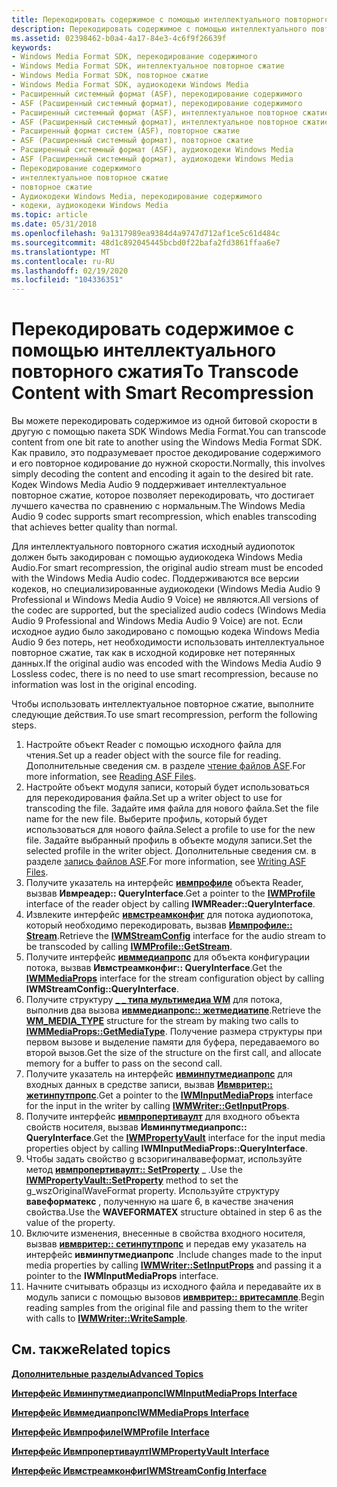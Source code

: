 ```yaml
---
title: Перекодировать содержимое с помощью интеллектуального повторного сжатия
description: Перекодировать содержимое с помощью интеллектуального повторного сжатия
ms.assetid: 02398462-b0a4-4a17-84e3-4c6f9f26639f
keywords:
- Windows Media Format SDK, перекодирование содержимого
- Windows Media Format SDK, интеллектуальное повторное сжатие
- Windows Media Format SDK, повторное сжатие
- Windows Media Format SDK, аудиокодеки Windows Media
- Расширенный системный формат (ASF), перекодирование содержимого
- ASF (Расширенный системный формат), перекодирование содержимого
- Расширенный системный формат (ASF), интеллектуальное повторное сжатие
- ASF (Расширенный системный формат), интеллектуальное повторное сжатие
- Расширенный формат систем (ASF), повторное сжатие
- ASF (Расширенный системный формат), повторное сжатие
- Расширенный системный формат (ASF), аудиокодеки Windows Media
- ASF (Расширенный системный формат), аудиокодеки Windows Media
- Перекодирование содержимого
- интеллектуальное повторное сжатие
- повторное сжатие
- Аудиокодеки Windows Media, перекодирование содержимого
- кодеки, аудиокодеки Windows Media
ms.topic: article
ms.date: 05/31/2018
ms.openlocfilehash: 9a1317989ea9384d4a9747d712af1ce5c61d484c
ms.sourcegitcommit: 48d1c892045445bcbd0f22bafa2fd3861ffaa6e7
ms.translationtype: MT
ms.contentlocale: ru-RU
ms.lasthandoff: 02/19/2020
ms.locfileid: "104336351"
---
```

# <a name="to-transcode-content-with-smart-recompression"></a><span data-ttu-id="966bb-120">Перекодировать содержимое с помощью интеллектуального повторного сжатия</span><span class="sxs-lookup"><span data-stu-id="966bb-120">To Transcode Content with Smart Recompression</span></span>

<span data-ttu-id="966bb-121">Вы можете перекодировать содержимое из одной битовой скорости в другую с помощью пакета SDK Windows Media Format.</span><span class="sxs-lookup"><span data-stu-id="966bb-121">You can transcode content from one bit rate to another using the Windows Media Format SDK.</span></span> <span data-ttu-id="966bb-122">Как правило, это подразумевает простое декодирование содержимого и его повторное кодирование до нужной скорости.</span><span class="sxs-lookup"><span data-stu-id="966bb-122">Normally, this involves simply decoding the content and encoding it again to the desired bit rate.</span></span> <span data-ttu-id="966bb-123">Кодек Windows Media Audio 9 поддерживает интеллектуальное повторное сжатие, которое позволяет перекодировать, что достигает лучшего качества по сравнению с нормальным.</span><span class="sxs-lookup"><span data-stu-id="966bb-123">The Windows Media Audio 9 codec supports smart recompression, which enables transcoding that achieves better quality than normal.</span></span>

<span data-ttu-id="966bb-124">Для интеллектуального повторного сжатия исходный аудиопоток должен быть закодирован с помощью аудиокодека Windows Media Audio.</span><span class="sxs-lookup"><span data-stu-id="966bb-124">For smart recompression, the original audio stream must be encoded with the Windows Media Audio codec.</span></span> <span data-ttu-id="966bb-125">Поддерживаются все версии кодеков, но специализированные аудиокодеки (Windows Media Audio 9 Professional и Windows Media Audio 9 Voice) не являются.</span><span class="sxs-lookup"><span data-stu-id="966bb-125">All versions of the codec are supported, but the specialized audio codecs (Windows Media Audio 9 Professional and Windows Media Audio 9 Voice) are not.</span></span> <span data-ttu-id="966bb-126">Если исходное аудио было закодировано с помощью кодека Windows Media Audio 9 без потерь, нет необходимости использовать интеллектуальное повторное сжатие, так как в исходной кодировке нет потерянных данных.</span><span class="sxs-lookup"><span data-stu-id="966bb-126">If the original audio was encoded with the Windows Media Audio 9 Lossless codec, there is no need to use smart recompression, because no information was lost in the original encoding.</span></span>

<span data-ttu-id="966bb-127">Чтобы использовать интеллектуальное повторное сжатие, выполните следующие действия.</span><span class="sxs-lookup"><span data-stu-id="966bb-127">To use smart recompression, perform the following steps.</span></span>

1.  <span data-ttu-id="966bb-128">Настройте объект Reader с помощью исходного файла для чтения.</span><span class="sxs-lookup"><span data-stu-id="966bb-128">Set up a reader object with the source file for reading.</span></span> <span data-ttu-id="966bb-129">Дополнительные сведения см. в разделе [чтение файлов ASF](reading-asf-files.md).</span><span class="sxs-lookup"><span data-stu-id="966bb-129">For more information, see [Reading ASF Files](reading-asf-files.md).</span></span>
2.  <span data-ttu-id="966bb-130">Настройте объект модуля записи, который будет использоваться для перекодирования файла.</span><span class="sxs-lookup"><span data-stu-id="966bb-130">Set up a writer object to use for transcoding the file.</span></span> <span data-ttu-id="966bb-131">Задайте имя файла для нового файла.</span><span class="sxs-lookup"><span data-stu-id="966bb-131">Set the file name for the new file.</span></span> <span data-ttu-id="966bb-132">Выберите профиль, который будет использоваться для нового файла.</span><span class="sxs-lookup"><span data-stu-id="966bb-132">Select a profile to use for the new file.</span></span> <span data-ttu-id="966bb-133">Задайте выбранный профиль в объекте модуля записи.</span><span class="sxs-lookup"><span data-stu-id="966bb-133">Set the selected profile in the writer object.</span></span> <span data-ttu-id="966bb-134">Дополнительные сведения см. в разделе [запись файлов ASF](writing-asf-files.md).</span><span class="sxs-lookup"><span data-stu-id="966bb-134">For more information, see [Writing ASF Files](writing-asf-files.md).</span></span>
3.  <span data-ttu-id="966bb-135">Получите указатель на интерфейс [**ивмпрофиле**](iwmprofile.md) объекта Reader, вызвав **Ивмреадер:: QueryInterface**.</span><span class="sxs-lookup"><span data-stu-id="966bb-135">Get a pointer to the [**IWMProfile**](iwmprofile.md) interface of the reader object by calling **IWMReader::QueryInterface**.</span></span>
4.  <span data-ttu-id="966bb-136">Извлеките интерфейс [**ивмстреамконфиг**](/previous-versions/windows/desktop/api/wmsdkidl/nn-wmsdkidl-iwmstreamconfig) для потока аудиопотока, который необходимо перекодировать, вызвав [**Ивмпрофиле:: Stream**](/previous-versions/windows/desktop/api/Wmsdkidl/nf-wmsdkidl-iwmprofile-getstream).</span><span class="sxs-lookup"><span data-stu-id="966bb-136">Retrieve the [**IWMStreamConfig**](/previous-versions/windows/desktop/api/wmsdkidl/nn-wmsdkidl-iwmstreamconfig) interface for the audio stream to be transcoded by calling [**IWMProfile::GetStream**](/previous-versions/windows/desktop/api/Wmsdkidl/nf-wmsdkidl-iwmprofile-getstream).</span></span>
5.  <span data-ttu-id="966bb-137">Получите интерфейс [**ивммедиапропс**](/previous-versions/windows/desktop/api/wmsdkidl/nn-wmsdkidl-iwmmediaprops) для объекта конфигурации потока, вызвав **Ивмстреамконфиг:: QueryInterface**.</span><span class="sxs-lookup"><span data-stu-id="966bb-137">Get the [**IWMMediaProps**](/previous-versions/windows/desktop/api/wmsdkidl/nn-wmsdkidl-iwmmediaprops) interface for the stream configuration object by calling **IWMStreamConfig::QueryInterface**.</span></span>
6.  <span data-ttu-id="966bb-138">Получите структуру [**\_ \_ типа мультимедиа WM**](/previous-versions/windows/desktop/api/wmsdkidl/ns-wmsdkidl-wm_media_type) для потока, выполнив два вызова [**ивммедиапропс:: жетмедиатипе**](/previous-versions/windows/desktop/api/Wmsdkidl/nf-wmsdkidl-iwmmediaprops-getmediatype).</span><span class="sxs-lookup"><span data-stu-id="966bb-138">Retrieve the [**WM\_MEDIA\_TYPE**](/previous-versions/windows/desktop/api/wmsdkidl/ns-wmsdkidl-wm_media_type) structure for the stream by making two calls to [**IWMMediaProps::GetMediaType**](/previous-versions/windows/desktop/api/Wmsdkidl/nf-wmsdkidl-iwmmediaprops-getmediatype).</span></span> <span data-ttu-id="966bb-139">Получение размера структуры при первом вызове и выделение памяти для буфера, передаваемого во второй вызов.</span><span class="sxs-lookup"><span data-stu-id="966bb-139">Get the size of the structure on the first call, and allocate memory for a buffer to pass on the second call.</span></span>
7.  <span data-ttu-id="966bb-140">Получите указатель на интерфейс [**ивминпутмедиапропс**](/previous-versions/windows/desktop/api/wmsdkidl/nn-wmsdkidl-iwminputmediaprops) для входных данных в средстве записи, вызвав [**Ивмвритер:: жетинпутпропс**](/previous-versions/windows/desktop/api/Wmsdkidl/nf-wmsdkidl-iwmwriter-getinputprops).</span><span class="sxs-lookup"><span data-stu-id="966bb-140">Get a pointer to the [**IWMInputMediaProps**](/previous-versions/windows/desktop/api/wmsdkidl/nn-wmsdkidl-iwminputmediaprops) interface for the input in the writer by calling [**IWMWriter::GetInputProps**](/previous-versions/windows/desktop/api/Wmsdkidl/nf-wmsdkidl-iwmwriter-getinputprops).</span></span>
8.  <span data-ttu-id="966bb-141">Получите интерфейс [**ивмпропертиваулт**](/previous-versions/windows/desktop/api/wmsdkidl/nn-wmsdkidl-iwmpropertyvault) для входного объекта свойств носителя, вызвав **Ивминпутмедиапропс:: QueryInterface**.</span><span class="sxs-lookup"><span data-stu-id="966bb-141">Get the [**IWMPropertyVault**](/previous-versions/windows/desktop/api/wmsdkidl/nn-wmsdkidl-iwmpropertyvault) interface for the input media properties object by calling **IWMInputMediaProps::QueryInterface**.</span></span>
9.  <span data-ttu-id="966bb-142">Чтобы задать свойство g всзоригиналвавеформат, используйте метод [**ивмпропертиваулт:: SetProperty**](/previous-versions/windows/desktop/api/Wmsdkidl/nf-wmsdkidl-iwmpropertyvault-setproperty) \_ .</span><span class="sxs-lookup"><span data-stu-id="966bb-142">Use the [**IWMPropertyVault::SetProperty**](/previous-versions/windows/desktop/api/Wmsdkidl/nf-wmsdkidl-iwmpropertyvault-setproperty) method to set the g\_wszOriginalWaveFormat property.</span></span> <span data-ttu-id="966bb-143">Используйте структуру **вавеформатекс** , полученную на шаге 6, в качестве значения свойства.</span><span class="sxs-lookup"><span data-stu-id="966bb-143">Use the **WAVEFORMATEX** structure obtained in step 6 as the value of the property.</span></span>
10. <span data-ttu-id="966bb-144">Включите изменения, внесенные в свойства входного носителя, вызвав [**ивмвритер:: сетинпутпропс**](/previous-versions/windows/desktop/api/Wmsdkidl/nf-wmsdkidl-iwmwriter-setinputprops) и передав ему указатель на интерфейс **ивминпутмедиапропс** .</span><span class="sxs-lookup"><span data-stu-id="966bb-144">Include changes made to the input media properties by calling [**IWMWriter::SetInputProps**](/previous-versions/windows/desktop/api/Wmsdkidl/nf-wmsdkidl-iwmwriter-setinputprops) and passing it a pointer to the **IWMInputMediaProps** interface.</span></span>
11. <span data-ttu-id="966bb-145">Начните считывать образцы из исходного файла и передавайте их в модуль записи с помощью вызовов [**ивмвритер:: вритесампле**](/previous-versions/windows/desktop/api/Wmsdkidl/nf-wmsdkidl-iwmwriter-writesample).</span><span class="sxs-lookup"><span data-stu-id="966bb-145">Begin reading samples from the original file and passing them to the writer with calls to [**IWMWriter::WriteSample**](/previous-versions/windows/desktop/api/Wmsdkidl/nf-wmsdkidl-iwmwriter-writesample).</span></span>

## <a name="related-topics"></a><span data-ttu-id="966bb-146">См. также</span><span class="sxs-lookup"><span data-stu-id="966bb-146">Related topics</span></span>

<dl> <dt>

[<span data-ttu-id="966bb-147">**Дополнительные разделы**</span><span class="sxs-lookup"><span data-stu-id="966bb-147">**Advanced Topics**</span></span>](advanced-topics.md)
</dt> <dt>

[<span data-ttu-id="966bb-148">**Интерфейс Ивминпутмедиапропс**</span><span class="sxs-lookup"><span data-stu-id="966bb-148">**IWMInputMediaProps Interface**</span></span>](/previous-versions/windows/desktop/api/wmsdkidl/nn-wmsdkidl-iwminputmediaprops)
</dt> <dt>

[<span data-ttu-id="966bb-149">**Интерфейс Ивммедиапропс**</span><span class="sxs-lookup"><span data-stu-id="966bb-149">**IWMMediaProps Interface**</span></span>](/previous-versions/windows/desktop/api/wmsdkidl/nn-wmsdkidl-iwmmediaprops)
</dt> <dt>

[<span data-ttu-id="966bb-150">**Интерфейс Ивмпрофиле**</span><span class="sxs-lookup"><span data-stu-id="966bb-150">**IWMProfile Interface**</span></span>](iwmprofile.md)
</dt> <dt>

[<span data-ttu-id="966bb-151">**Интерфейс Ивмпропертиваулт**</span><span class="sxs-lookup"><span data-stu-id="966bb-151">**IWMPropertyVault Interface**</span></span>](/previous-versions/windows/desktop/api/wmsdkidl/nn-wmsdkidl-iwmpropertyvault)
</dt> <dt>

[<span data-ttu-id="966bb-152">**Интерфейс Ивмстреамконфиг**</span><span class="sxs-lookup"><span data-stu-id="966bb-152">**IWMStreamConfig Interface**</span></span>](/previous-versions/windows/desktop/api/wmsdkidl/nn-wmsdkidl-iwmstreamconfig)
</dt> </dl>

 

 




